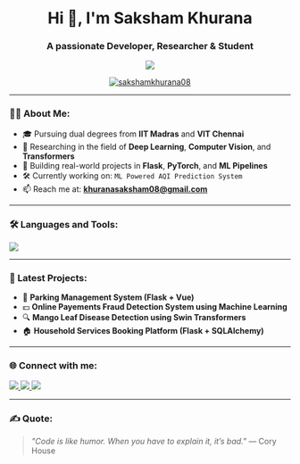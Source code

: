 <h1 align="center">Hi 👋, I'm Saksham Khurana</h1>
<h3 align="center">A passionate Developer, Researcher & Student</h3>

<p align="center">
  <img src="https://readme-typing-svg.demolab.com/?lines=AI+Enthusiast;Deep+Learning+Researcher;Flask+and+ML+Developer;Open+Source+Contributor;Lifelong+Learner" />
</p>

<p align="center">
  <a href="https://github.com/SakshamKhurana08">
    <img src="https://komarev.com/ghpvc/?username=sakshamkhurana08&label=Profile%20views&color=0e75b6&style=flat" alt="sakshamkhurana08" />
  </a>
</p>

---

### 🧑‍💻 About Me:
- 🎓 Pursuing dual degrees from **IIT Madras** and **VIT Chennai**
- 🔬 Researching in the field of **Deep Learning**, **Computer Vision**, and **Transformers**
- 🚀 Building real-world projects in **Flask**, **PyTorch**, and **ML Pipelines**
- 🛠️ Currently working on: `ML Powered AQI Prediction System`
- 📫 Reach me at: **khuranasaksham08@gmail.com**

---

### 🛠️ Languages and Tools:
<p align="left">
  <img src="https://skillicons.dev/icons?i=py,java,c,cpp,flask,pytorch,tensorflow,git,github,linux,html,css,js,matlab,r" />
</p>

---

### 🌱 Latest Projects:
- 🚙 **Parking Management System (Flask + Vue)**
- 💵 **Online Payements Fraud Detection System using Machine Learning**
- 🔍 **Mango Leaf Disease Detection using Swin Transformers**
- 🏠 **Household Services Booking Platform (Flask + SQLAlchemy)**

---

### 🌐 Connect with me:
<p align="left">
  <a href="https://www.linkedin.com/in/khurana-saksham/" target="_blank">
    <img src="https://img.shields.io/badge/-LinkedIn-%230077B5?style=for-the-badge&logo=linkedin&logoColor=white" />
  </a>
  <a href="mailto:khuranasaksham08@gmail.com" target="_blank">
    <img src="https://img.shields.io/badge/-Email-%23D14836?style=for-the-badge&logo=gmail&logoColor=white" />
  </a>
  <a href="https://github.com/SakshamKhurana08" target="_blank">
    <img src="https://img.shields.io/badge/-GitHub-%23121011?style=for-the-badge&logo=github&logoColor=white" />
  </a>
</p>

---

### ✍️ Quote:
> *"Code is like humor. When you have to explain it, it’s bad."* — Cory House
